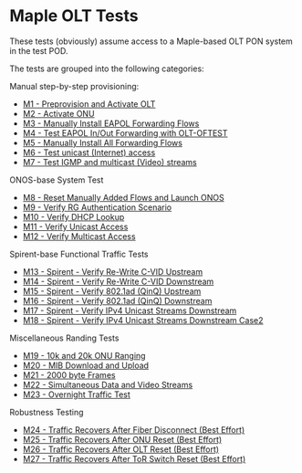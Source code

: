# Maple OLT Tests

These tests (obviously) assume access to a Maple-based OLT PON system in the test
POD.

The tests are grouped into the following categories:

Manual step-by-step provisioning:
* [M1 - Preprovision and Activate OLT](M01_maple_olt_tests_activate_olt.md)
* [M2 - Activate ONU](M02_maple_olt_tests_activate_onu.md)
* [M3 - Manually Install EAPOL Forwarding Flows](M03_maple_olt_tests_eapol_install.md)
* [M4 - Test EAPOL In/Out Forwarding with OLT-OFTEST](M04_maple_olt_tests_eapol_in_out.md)
* [M5 - Manually Install All Forwarding Flows](M05_maple_olt_tests_install_all_flows.md)
* [M6 - Test unicast (Internet) access](M06_maple_olt_tests_unicast.md)
* [M7 - Test IGMP and multicast (Video) streams](M07_maple_olt_tests_multicast.md)

ONOS-base System Test
* [M8 - Reset Manually Added Flows and Launch ONOS](M08_maple_olt_tests_start_onos.md)
* [M9 - Verify RG Authentication Scenario](M09_maple_olt_tests_verify_authentication.md)
* [M10 - Verify DHCP Lookup](M10_maple_olt_tests_verify_dhcp.md)
* [M11 - Verify Unicast Access](M11_maple_olt_tests_verify_unicast.md)
* [M12 - Verify Multicast Access](M12_maple_olt_tests_verify_multicast.md)

Spirent-base Functional Traffic Tests
* [M13 - Spirent - Verify Re-Write C-VID Upstream](M13_maple_olt_tests_verify_cvid_upstream.md)
* [M14 - Spirent - Verify Re-Write C-VID Downstream](M14_maple_olt_tests_verify_cvid_downstream.md)
* [M15 - Spirent - Verify 802.1ad (QinQ) Upstream](M15_maple_olt_tests_verify_qinq_upstream.md)
* [M16 - Spirent - Verify 802.1ad (QinQ) Downstream](M16_maple_olt_tests_verify_qinq_downstream.md)
* [M17 - Spirent - Verify IPv4 Unicast Streams Downstream](M17_maple_olt_tests_verify_ipv4_downstream.md)
* [M18 - Spirent - Verify IPv4 Unicast Streams Downstream Case2](M18_maple_olt_tests_verify_ipv4_downstream_case2.md)

Miscellaneous Randing Tests
* [M19 - 10k and 20k ONU Ranging](M19_maple_olt_tests_ranging.md)
* [M20 - MIB Download and Upload](M20_maple_olt_tests_mib.md)
* [M21 - 2000 byte Frames](M21_maple_olt_tests_2000_byte_frames.md)
* [M22 - Simultaneous Data and Video Streams](M22_maple_olt_tests_data_and_video.md)
* [M23 - Overnight Traffic Test](M23_maple_olt_tests_overnight.md)

Robustness Testing
* [M24 - Traffic Recovers After Fiber Disconnect (Best Effort)](M24_maple_olt_tests_ha_fiber_disconnect.md)
* [M25 - Traffic Recovers After ONU Reset (Best Effort)](M25_maple_olt_tests_ha_onu_reset.md)
* [M26 - Traffic Recovers After OLT Reset (Best Effort)](M26_maple_olt_tests_ha_olt_reset.md)
* [M27 - Traffic Recovers After ToR Switch Reset (Best Effort)](M27_maple_olt_tests_ha_tor_switch_reset.md)    

